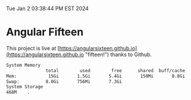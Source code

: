 Tue Jan  2 03:38:44 PM EST 2024

# Angular Fifteen


This project is live at [https://angularsixteen.github.io](https://angularsixteen.github.io "fifteen!") thanks to Github.

```bash
System Memory
               total        used        free      shared  buff/cache   available
Mem:            15Gi       1.5Gi       5.4Gi       150Mi       8.8Gi        13Gi
Swap:          8.0Gi       756Mi       7.3Gi
System Storage
468M	.
